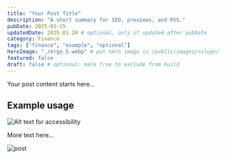 ```yaml
---
title: "Your Post Title"
description: "A short summary for SEO, previews, and RSS."
pubDate: 2025-01-15
updatedDate: 2025-01-20 # optional, only if updated after pubDate
category: Finance
tags: ["finance", "example", "optional"]
heroImage: "./ergo_5.webp" # put hero image in /public/images/<slug>/
featured: false
draft: false # optional: mark true to exclude from build
---
```


Your post content starts here…

## Example usage

![Alt text for accessibility](/images/your-post-slug/inline-1.png)

More text here…

![post](./g_1.webp)